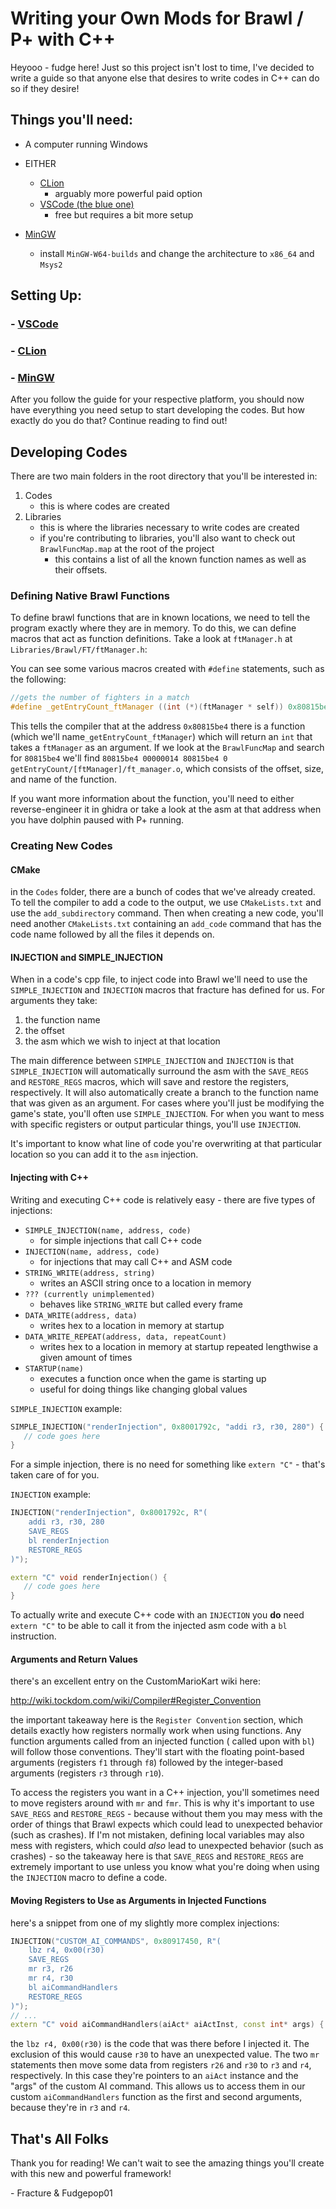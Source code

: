 # Writing your Own Mods for Brawl / P+ with C++

Heyooo - fudge here! Just so this project isn't lost to time, I've decided to write a guide so that anyone else that desires to write codes in C++ can do so if they desire!

## Things you'll need:

- A computer running Windows
- EITHER
  - [CLion](https://www.jetbrains.com/clion/)
    - arguably more powerful paid option
  - [VSCode (the blue one)](https://code.visualstudio.com/)
    - free but requires a bit more setup

- [MinGW](http://mingw-w64.org/doku.php/download)
  - install `MinGW-W64-builds` and change the architecture to `x86_64` and `Msys2`

## Setting Up:

### - [VSCode](./Setup/VSCode.md)

### - [CLion](./Setup/CLion.md)

### - [MinGW](./Setup/MinGW.md)

After you follow the guide for your respective platform, you should now have everything you need setup to start developing the codes. But how exactly do you do that? Continue reading to find out!

## Developing Codes

There are two main folders in the root directory that you'll be interested in:

1. Codes
   - this is where codes are created
2. Libraries
   -  this is where the libraries necessary to write codes are created
   -  if you're contributing to libraries, you'll also want to check out `BrawlFuncMap.map` at the root of the project
      -  this contains a list of all the known function names as well as their offsets.

### Defining Native Brawl Functions

To define brawl functions that are in known locations, we need to tell the program exactly where they are in memory. To do this, we can define macros that act as function definitions. Take a look at `ftManager.h` at `Libraries/Brawl/FT/ftManager.h`:

You can see some various macros created with `#define` statements, such as the following:

```c++
//gets the number of fighters in a match
#define _getEntryCount_ftManager ((int (*)(ftManager * self)) 0x80815be4)
```

This tells the compiler that at the address `0x80815be4` there is a function (which we'll name`_getEntryCount_ftManager`) which will return an `int` that takes a `ftManager` as an argument. If we look at the `BrawlFuncMap` and search for `80815be4` we'll find `80815be4 00000014 80815be4 0 getEntryCount/[ftManager]/ft_manager.o`, which consists of the offset, size, and name of the function.

If you want more information about the function, you'll need to either reverse-engineer it in ghidra or take a look at the asm at that address when you have dolphin paused with P+ running.

### Creating New Codes

#### CMake

in the `Codes` folder, there are a bunch of codes that we've already created. To tell the compiler to add a code to the output, we use `CMakeLists.txt` and use the `add_subdirectory` command. Then when creating a new code, you'll need another `CMakeLists.txt` containing an `add_code` command that has the code name followed by all the files it depends on.

#### INJECTION and SIMPLE_INJECTION

When in a code's cpp file, to inject code into Brawl we'll need to use the `SIMPLE_INJECTION` and `INJECTION` macros that fracture has defined for us. For arguments they take:

1. the function name
2. the offset
3. the asm which we wish to inject at that location

The main difference between `SIMPLE_INJECTION` and `INJECTION` is that `SIMPLE_INJECTION` will automatically surround the asm with the `SAVE_REGS` and `RESTORE_REGS` macros, which will save and restore the registers, respectively. It will also automatically create a branch to the function name that was given as an argument. For cases where you'll just be modifying the game's state, you'll often use `SIMPLE_INJECTION`. For when you want to mess with specific registers or output particular things, you'll use `INJECTION`.

It's important to know what line of code you're overwriting at that particular location so you can add it to the `asm` injection.

#### Injecting with C++

Writing and executing C++ code is relatively easy - there are five types of injections:

- `SIMPLE_INJECTION(name, address, code)`
  - for simple injections that call C++ code
- `INJECTION(name, address, code)`
  - for injections that may call C++ and ASM code
- `STRING_WRITE(address, string)`
  - writes an ASCII string once to a location in memory
- `??? (currently unimplemented)`
  - behaves like `STRING_WRITE` but called every frame
- `DATA_WRITE(address, data)`
  - writes hex to a location in memory at startup
- `DATA_WRITE_REPEAT(address, data, repeatCount)`
  - writes hex to a location in memory at startup repeated lengthwise a given amount of times
- `STARTUP(name)`
  - executes a function once when the game is starting up
  - useful for doing things like changing global values

`SIMPLE_INJECTION` example:

```c++
SIMPLE_INJECTION("renderInjection", 0x8001792c, "addi r3, r30, 280") {
   // code goes here
}
```

For a simple injection, there is no need for something like `extern "C"` - that's taken care of for you.

`INJECTION` example:

```c++
INJECTION("renderInjection", 0x8001792c, R"(
	addi r3, r30, 280
	SAVE_REGS
	bl renderInjection
	RESTORE_REGS
)");

extern "C" void renderInjection() {
   // code goes here
}
```

To actually write and execute C++ code with an `INJECTION` you **do** need `extern "C"` to be able to call it from the injected asm code with a `bl` instruction.

#### Arguments and Return Values

there's an excellent entry on the CustomMarioKart wiki here:

http://wiki.tockdom.com/wiki/Compiler#Register_Convention

the important takeaway here is the `Register Convention` section, which details exactly how registers normally work when using functions. Any function arguments called from an injected function ( called upon with `bl`) will follow those conventions. They'll start with the floating point-based arguments (registers `f1` through `f8`) followed by the integer-based arguments (registers `r3` through `r10`).

To access the registers you want in a C++ injection, you'll sometimes need to move registers around with `mr` and `fmr`. This is why it's important to use `SAVE_REGS` and `RESTORE_REGS` - because without them you may mess with the order of things that Brawl expects which could lead to unexpected behavior (such as crashes). If I'm not mistaken, defining local variables may also mess with registers, which could *also* lead to unexpected behavior (such as crashes) - so the takeaway here is that `SAVE_REGS` and `RESTORE_REGS` are extremely important to use unless you know what you're doing when using the `INJECTION` macro to define a code.

#### Moving Registers to Use as Arguments in Injected Functions

here's a snippet from one of my slightly more complex injections:

```c++
INJECTION("CUSTOM_AI_COMMANDS", 0x80917450, R"(
    lbz r4, 0x00(r30)
    SAVE_REGS
    mr r3, r26
    mr r4, r30
    bl aiCommandHandlers
    RESTORE_REGS
)");
// ...
extern "C" void aiCommandHandlers(aiAct* aiActInst, const int* args) { ... }
```

the `lbz r4, 0x00(r30)` is the code that was there before I injected it. The exclusion of this would cause `r30` to have an unexpected value. The two `mr` statements then move some data from registers `r26` and `r30` to `r3` and `r4`, respectively. In this case they're pointers to an `aiAct` instance and the "args" of the custom AI command. This allows us to access them in our custom `aiCommandHandlers` function as the first and second arguments, because they're in `r3` and `r4`.

## That's All Folks

Thank you for reading! We can't wait to see the amazing things you'll create with this new and powerful framework!

\- Fracture & Fudgepop01
